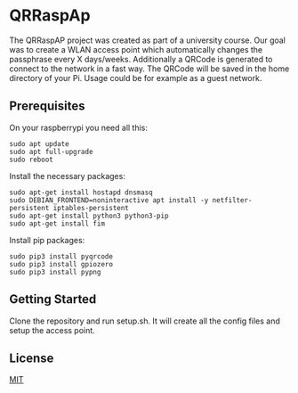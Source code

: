 # QRRaspAp

The QRRaspAP project was created as part of a university course. 
Our goal was to create a WLAN access point which automatically changes the passphrase every X days/weeks. Additionally a QRCode is generated to connect to the network in a fast way. The QRCode will be saved in the home directory of your Pi.
Usage could be for example as a guest network. 

## Prerequisites

On your raspberrypi you need all this:

```
sudo apt update 
sudo apt full-upgrade
sudo reboot
```

Install the necessary packages:

```
sudo apt-get install hostapd dnsmasq
sudo DEBIAN_FRONTEND=noninteractive apt install -y netfilter-persistent iptables-persistent
sudo apt-get install python3 python3-pip
sudo apt-get install fim
```

Install pip packages:

```
sudo pip3 install pyqrcode
sudo pip3 install gpiozero
sudo pip3 install pypng
```

## Getting Started

Clone the repository and run setup.sh.
It will create all the config files and setup the access point.

## License
[MIT](https://choosealicense.com/licenses/mit/)
